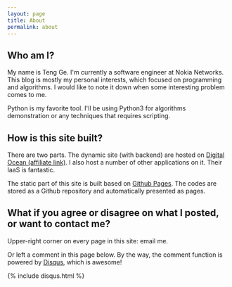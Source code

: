 ```yaml
---
layout: page
title: About
permalink: about
---
```


## Who am I?
My name is Teng Ge. I'm currently a software engineer at Nokia Networks. This blog is mostly my personal interests, which focused on programming and algorithms. I would like to note it down when some interesting problem comes to me.

Python is my favorite tool. I'll be using Python3 for algorithms demonstration or any techniques that requires scripting.

## How is this site built?
There are two parts. The dynamic site (with backend) are hosted on [Digital Ocean (affiliate link)](https://m.do.co/c/53921fec6121). I also host a number of other applications on it. Their IaaS is fantastic.

The static part of this site is built based on [Github Pages](https://pages.github.com/). The codes are stored as a Github repository and automatically presented as pages.

## What if you agree or disagree on what I posted, or want to contact me?
Upper-right corner on every page in this site: email me.

Or left a comment in this page below. By the way, the comment function is powered by [Disqus](https://disqus.com/), which is awesome!

{% include disqus.html %}
